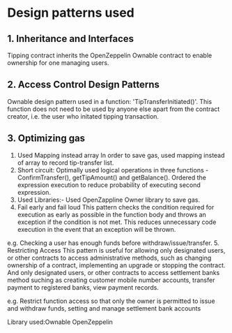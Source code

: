 # Design patterns used

## 1. Inheritance and Interfaces

Tipping contract inherits the OpenZeppelin Ownable contract to enable ownership for one managing users.

## 2. Access Control Design Patterns

Ownable design pattern used in a function: 'TipTransferInitiated()'. This function does not need to be used by anyone else apart from the contract creator, i.e. the user who initated tipping transaction.

## 3. Optimizing gas
1. Used Mapping instead array 
In order to save gas, used mapping instead of array to record tip-transfer list.
2. Short circuit: 
Optimally used logical operations in three functions - ConfirmTransfer(), getTipAmount() and getBalance(). Ordered the expression execution to reduce probability of executing second expression.
3. Used Libraries:- Used OpenZappline Owner library to save gas.
4. Fail early and fail loud This pattern checks the condition required for execution as early as possible in the function body and throws an exception if the condition is not met. This reduces unnecessary code execution in the event that an exception will be thrown.

e.g. Checking a user has enough funds before withdraw/issue/transfer.
5. Restricting Access This pattern is useful for allowing only designated users, or other contracts to access administrative methods, such as changing ownership of a contract, implementing an upgrade or stopping the contract. And only designated users, or other contracts to access settlement banks method suching as creating customer mobile number accounts, transfer payment to registered banks, view payment records.

e.g. Restrict function access so that only the owner is permitted to issue and withdraw funds, setting and manage settlement bank accounts

Library used:Ownable OpenZeppelin

